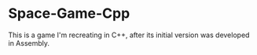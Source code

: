 # Space-Game-Cpp

This is a game I'm recreating in C++, after its initial version was developed in Assembly.
